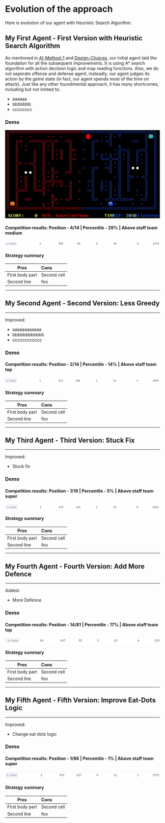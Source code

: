 # Evolution of the approach

Here is evolution of our agent with Heuristic Search Algorithm.

## My First Agent - First Version with Heuristic Search Algorithm

As mentioned in [AI-Method-1](https://github.com/COMP90054-classroom/contest-a-team/blob/master/wiki-template/AI-Method-1.md) and [Design-Choices](https://github.com/COMP90054-classroom/contest-a-team/blob/master/wiki-template/Design-Choices.md), our initial agent laid the foundation for all the subsequent improvements. It is using A* search algorithm with action decision logic and map reading functions. Also, we do not seperate offense and defense agent, insteadly, our agent judges its action by the game state (in fact, our agent spends most of the time on attack). Just like any other foundimental approach, it has many shortcomes, including but not limited to:
* aaaaaa
* bbbbbbb
* cccccccc



### Demo

![Demo 1](images/demo1.gif)

#### Competition results: Position - 4/14 | Percentile - 29% | Above staff team medium

![Version 1](images/9-26-1.png)

#### Strategy summary

| Pros | Cons |
|-----------------|:-------------|
| First body part | Second cell  |
| Second line     | foo          |
----
## My Second Agent - Second Version: Less Greedy
----

Improved:
* aaaaaaaaaaaa
* bbbbbbbbbbbb
* cccccccccccc

### Demo

#### Competition results: Position - 2/14 | Percentile - 14% | Above staff team top

![Demo 1](images/9-27-1.png)

#### Strategy summary

| Pros | Cons |
|-----------------|:-------------|
| First body part | Second cell  |
| Second line     | foo          |
----
## My Third Agent - Third Version: Stuck Fix
----

Improved:
* Stuck fix

### Demo

#### Competition results: Position - 1/19 | Percentile - 5% | Above staff team super

![Demo 1](images/9-30.png)

#### Strategy summary

| Pros | Cons |
|-----------------|:-------------|
| First body part | Second cell  |
| Second line     | foo          |
----
## My Fourth Agent - Fourth Version: Add More Defence
----

Added:
* More Defence

### Demo

#### Competition results: Position - 14/81 | Percentile - 17% | Above staff team top

![Demo 1](images/10-13.png)

#### Strategy summary

| Pros | Cons |
|-----------------|:-------------|
| First body part | Second cell  |
| Second line     | foo          |
----
## My Fifth Agent - Fifth Version: Improve Eat-Dots Logic
----

Improved:
* Change eat dots logic

### Demo

#### Competition results: Position - 1/86 | Percentile - 1% | Above staff team super

![Demo 1](images/10-19.png)

#### Strategy summary

| Pros | Cons |
|-----------------|:-------------|
| First body part | Second cell  |
| Second line     | foo          |
